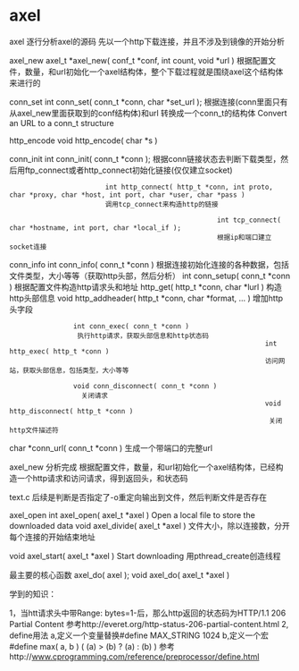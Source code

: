 # axel
axel
逐行分析axel的源码
先以一个http下载连接，并且不涉及到镜像的开始分析

axel_new 
axel_t *axel_new( conf_t *conf, int count, void *url )
根据配置文件，数量，和url初始化一个axel结构体，整个下载过程就是围绕axel这个结构体来进行的

conn_set
int conn_set( conn_t *conn, char *set_url );
根据连接(conn里面只有从axel_new里面获取到的conf结构体)和url 转换成一个conn_t的结构体
Convert an URL to a conn_t structure  

http_encode
void http_encode( char *s )

conn_init
int conn_init( conn_t *conn );
根据conn链接状态去判断下载类型，然后用ftp_connect或者http_connect初始化链接(仅仅建立socket)

                            int http_connect( http_t *conn, int proto, char *proxy, char *host, int port, char *user, char *pass )
                            调用tcp_connect来构造http的链接

                                                        int tcp_connect( char *hostname, int port, char *local_if );
                                                        根据ip和端口建立socket连接

conn_info
int conn_info( conn_t *conn )
根据连接初始化连接的各种数据，包括文件类型，大小等等（获取http头部，然后分析）
                        int conn_setup( conn_t *conn )
                                        根据配置文件构造http请求头和地址
                                        http_get( http_t *conn, char *lurl )
                                                                        构造http头部信息
                                                                         void http_addheader( http_t *conn, char *format, ... )
                                                                           增加http头字段


                    int conn_exec( conn_t *conn )
                     执行http请求，获取头部信息和http状态码                            
                                                                    int http_exec( http_t *conn )
                                                                    访问网站，获取头部信息，包括类型，大小等等

                    void conn_disconnect( conn_t *conn )
                      关闭请求
                                                                    void http_disconnect( http_t *conn )   
                                                                     关闭http文件描述符

char *conn_url( conn_t *conn )
生成一个带端口的完整url

axel_new 分析完成
根据配置文件，数量，和url初始化一个axel结构体，已经构造一个http请求和访问请求，得到返回头，和状态码

text.c
后续是判断是否指定了-o重定向输出到文件，然后判断文件是否存在

axel_open
int axel_open( axel_t *axel )
Open a local file to store the downloaded data 
                       void axel_divide( axel_t *axel )
                       文件大小，除以连接数，分开每个连接的开始结束地址

void axel_start( axel_t *axel )
Start downloading
用pthread_create创造线程

最主要的核心函数
axel_do( axel );
void axel_do( axel_t *axel )


学到的知识：

1，当htt请求头中带Range: bytes=1-后，那么http返回的状态码为HTTP/1.1 206 Partial Content
   参考http://everet.org/http-status-206-partial-content.html
2, define用法
   a,定义一个变量替换#define MAX_STRING              1024
   b,定义一个宏#define max( a, b )             ( (a) > (b) ? (a) : (b) )
   参考http://www.cprogramming.com/reference/preprocessor/define.html
